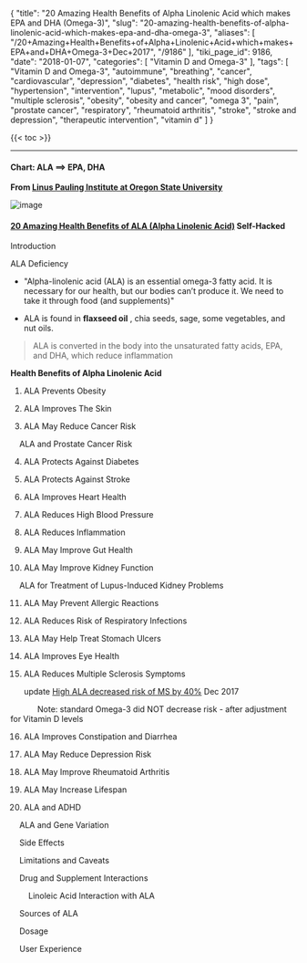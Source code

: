 {
    "title": "20 Amazing Health Benefits of Alpha Linolenic Acid which makes EPA and DHA (Omega-3)",
    "slug": "20-amazing-health-benefits-of-alpha-linolenic-acid-which-makes-epa-and-dha-omega-3",
    "aliases": [
        "/20+Amazing+Health+Benefits+of+Alpha+Linolenic+Acid+which+makes+EPA+and+DHA+Omega-3+Dec+2017",
        "/9186"
    ],
    "tiki_page_id": 9186,
    "date": "2018-01-07",
    "categories": [
        "Vitamin D and Omega-3"
    ],
    "tags": [
        "Vitamin D and Omega-3",
        "autoimmune",
        "breathing",
        "cancer",
        "cardiovascular",
        "depression",
        "diabetes",
        "health risk",
        "high dose",
        "hypertension",
        "intervention",
        "lupus",
        "metabolic",
        "mood disorders",
        "multiple sclerosis",
        "obesity",
        "obesity and cancer",
        "omega 3",
        "pain",
        "prostate cancer",
        "respiratory",
        "rheumatoid arthritis",
        "stroke",
        "stroke and depression",
        "therapeutic intervention",
        "vitamin d"
    ]
}


{{< toc >}}

---

#### Chart: ALA ==> EPA, DHA

 **From [Linus Pauling Institute at Oregon State University](http://lpi.oregonstate.edu/mic/other-nutrients/essential-fatty-acids)** 

<img src="https://d1bk1kqxc0sym.cloudfront.net/attachments/jpeg/ala.jpg" alt="image">

#### [20 Amazing Health Benefits of ALA (Alpha Linolenic Acid)](https://selfhacked.com/blog/alpha-linolenic-acid/?utm_source=ActiveCampaign&utm_medium=email&utm_content=The+Latest+From+SelfHacked&utm_campaign=Jan0618+Newsletter#ALA_and_Gene_Variation) Self-Hacked

Introduction

ALA Deficiency

* "Alpha-linolenic acid (ALA) is an essential omega-3 fatty acid. It is necessary for our health, but our bodies can’t produce it. We need to take it through food (and supplements)"

* ALA is found in  **flaxseed oil** , chia seeds, sage, some vegetables, and nut oils.

> ALA is converted in the body into the unsaturated fatty acids, EPA, and DHA, which reduce inflammation

 **Health Benefits of Alpha Linolenic Acid** 

1) ALA Prevents Obesity

2) ALA Improves The Skin

3) ALA May Reduce Cancer Risk

&nbsp; &nbsp; ALA and Prostate Cancer Risk

4) ALA Protects Against Diabetes

5) ALA Protects Against Stroke

6) ALA Improves Heart Health

7) ALA Reduces High Blood Pressure

8) ALA Reduces Inflammation

9) ALA May Improve Gut Health

10) ALA May Improve Kidney Function

&nbsp; &nbsp; ALA for Treatment of Lupus-Induced Kidney Problems

11) ALA May Prevent Allergic Reactions

12) ALA Reduces Risk of Respiratory Infections

13) ALA May Help Treat Stomach Ulcers

14) ALA Improves Eye Health

15) ALA Reduces Multiple Sclerosis Symptoms

&nbsp; &nbsp; &nbsp; update [High ALA decreased risk of MS by 40%](https://www.ncbi.nlm.nih.gov/pubmed/28156186) Dec 2017

&nbsp; &nbsp; &nbsp; &nbsp; &nbsp; &nbsp; Note: standard Omega-3 did NOT decrease risk - after adjustment for Vitamin D levels

16) ALA Improves Constipation and Diarrhea

17) ALA May Reduce Depression Risk

18) ALA May Improve Rheumatoid Arthritis

19) ALA May Increase Lifespan

20) ALA and ADHD

&nbsp; &nbsp; ALA and Gene Variation

&nbsp; &nbsp; Side Effects

&nbsp; &nbsp; Limitations and Caveats

&nbsp; &nbsp; Drug and Supplement Interactions

&nbsp; &nbsp; &nbsp; &nbsp;  Linoleic Acid Interaction with ALA

&nbsp; &nbsp; Sources of ALA

&nbsp; &nbsp; Dosage

&nbsp; &nbsp; User Experience